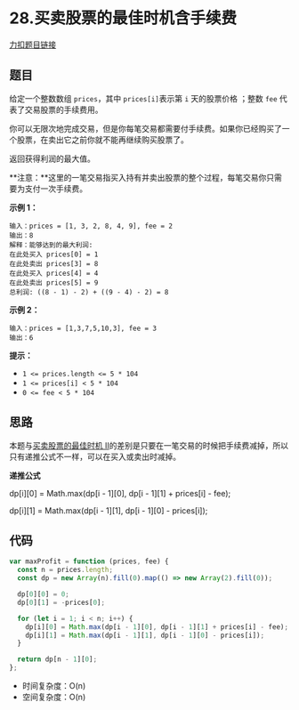 # 28.买卖股票的最佳时机含手续费

[力扣题目链接](https://leetcode.cn/problems/best-time-to-buy-and-sell-stock-with-transaction-fee/)

## 题目

给定一个整数数组 `prices`，其中 `prices[i]`表示第 `i` 天的股票价格 ；整数 `fee` 代表了交易股票的手续费用。

你可以无限次地完成交易，但是你每笔交易都需要付手续费。如果你已经购买了一个股票，在卖出它之前你就不能再继续购买股票了。

返回获得利润的最大值。

**注意：**这里的一笔交易指买入持有并卖出股票的整个过程，每笔交易你只需要为支付一次手续费。

**示例 1：**

```
输入：prices = [1, 3, 2, 8, 4, 9], fee = 2
输出：8
解释：能够达到的最大利润:  
在此处买入 prices[0] = 1
在此处卖出 prices[3] = 8
在此处买入 prices[4] = 4
在此处卖出 prices[5] = 9
总利润: ((8 - 1) - 2) + ((9 - 4) - 2) = 8
```

**示例 2：**

```
输入：prices = [1,3,7,5,10,3], fee = 3
输出：6
```

**提示：**

- `1 <= prices.length <= 5 * 104`
- `1 <= prices[i] < 5 * 104`
- `0 <= fee < 5 * 104`

## 思路

本题与[买卖股票的最佳时机 II](arithmetic/DP/24.bestTimetoBuyandSellStockII.html)的差别是只要在一笔交易的时候把手续费减掉，所以只有递推公式不一样，可以在买入或卖出时减掉。

**递推公式**

  dp\[i][0] = Math.max(dp\[i - 1][0], dp\[i - 1][1] + prices[i] - fee);

  dp\[i][1] = Math.max(dp\[i - 1][1], dp\[i - 1][0] - prices[i]);

## 代码

~~~js
var maxProfit = function (prices, fee) {
  const n = prices.length;
  const dp = new Array(n).fill(0).map(() => new Array(2).fill(0));

  dp[0][0] = 0;
  dp[0][1] = -prices[0];

  for (let i = 1; i < n; i++) {
    dp[i][0] = Math.max(dp[i - 1][0], dp[i - 1][1] + prices[i] - fee);
    dp[i][1] = Math.max(dp[i - 1][1], dp[i - 1][0] - prices[i]);
  }

  return dp[n - 1][0];
};
~~~

- 时间复杂度：O(n)
- 空间复杂度：O(n)